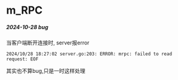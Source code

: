 # m_RPC

##### 2024-10-28 bug
当客户端断开连接时, server报error
```
2024/10/28 18:27:02 server.go:203: ERROR: mrpc: failed to read request: EOF
```
其实也不算bug,只是一时这样处理
